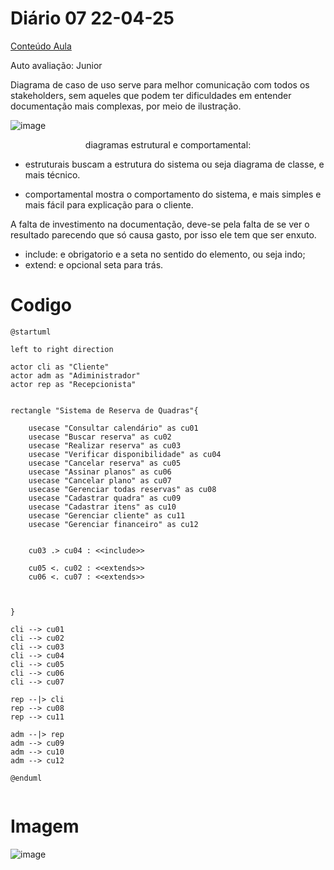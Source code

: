 # Diário 07 22-04-25  
[Conteúdo Aula](https://github.com/heliokamakawa/aula/blob/main/aps/aulas/aula07.md)    

Auto avaliação: Junior


Diagrama de caso de uso serve para melhor comunicação com todos os stakeholders, sem aqueles que podem ter dificuldades em entender documentação mais complexas, por meio de ilustração.   

![image](https://github.com/user-attachments/assets/bbfbaec2-0574-4cd3-8d29-f04bc602690f)


<center>diagramas estrutural e comportamental:   </center>

 - estruturais buscam a estrutura do sistema ou seja diagrama de classe, e mais técnico.

 - comportamental mostra o comportamento do sistema, e mais simples e mais fácil para explicação para o cliente.

A falta de investimento na documentação, deve-se pela falta de se ver o resultado parecendo que só causa gasto, por isso ele tem que ser enxuto.    

 - include: e obrigatorio e a seta no sentido do elemento, ou seja indo;
 - extend: e opcional seta para trás.


# Codigo
     
```
@startuml 

left to right direction

actor cli as "Cliente"
actor adm as "Adiministrador"
actor rep as "Recepcionista"


rectangle "Sistema de Reserva de Quadras"{

    usecase "Consultar calendário" as cu01
    usecase "Buscar reserva" as cu02
    usecase "Realizar reserva" as cu03
    usecase "Verificar disponibilidade" as cu04
    usecase "Cancelar reserva" as cu05
    usecase "Assinar planos" as cu06
    usecase "Cancelar plano" as cu07
    usecase "Gerenciar todas reservas" as cu08
    usecase "Cadastrar quadra" as cu09
    usecase "Cadastrar itens" as cu10
    usecase "Gerenciar cliente" as cu11
    usecase "Gerenciar financeiro" as cu12


    cu03 .> cu04 : <<include>>
    
    cu05 <. cu02 : <<extends>>
    cu06 <. cu07 : <<extends>>

  

}

cli --> cu01
cli --> cu02
cli --> cu03
cli --> cu04
cli --> cu05
cli --> cu06
cli --> cu07

rep --|> cli
rep --> cu08
rep --> cu11

adm --|> rep
adm --> cu09
adm --> cu10
adm --> cu12

@enduml


```
# Imagem

![image](https://github.com/user-attachments/assets/af8b9941-1b4c-4802-a840-805d108ac482)








